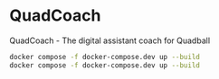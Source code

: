 # QuadCoach
QuadCoach - The digital assistant coach for Quadball


``` bash
docker compose -f docker-compose.dev up --build
docker compose -f docker-compose.dev up --build
```
